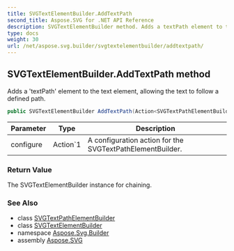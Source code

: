 ```yaml
---
title: SVGTextElementBuilder.AddTextPath
second_title: Aspose.SVG for .NET API Reference
description: SVGTextElementBuilder method. Adds a textPath element to the text element allowing the text to follow a defined path
type: docs
weight: 30
url: /net/aspose.svg.builder/svgtextelementbuilder/addtextpath/
---
```

## SVGTextElementBuilder.AddTextPath method

Adds a 'textPath' element to the text element, allowing the text to follow a defined path.

```csharp
public SVGTextElementBuilder AddTextPath(Action<SVGTextPathElementBuilder> configure)
```

| Parameter | Type | Description |
| --- | --- | --- |
| configure | Action`1 | A configuration action for the SVGTextPathElementBuilder. |

### Return Value

The SVGTextElementBuilder instance for chaining.

### See Also

* class [SVGTextPathElementBuilder](../../svgtextpathelementbuilder/)
* class [SVGTextElementBuilder](../)
* namespace [Aspose.Svg.Builder](../../../aspose.svg.builder/)
* assembly [Aspose.SVG](../../../)
